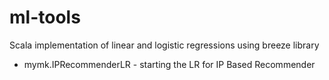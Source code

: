 # ml-tools
Scala implementation of linear and logistic regressions using breeze library


+ mymk.IPRecommenderLR - starting the LR for IP Based Recommender
